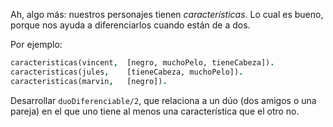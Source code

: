 Ah, algo más: nuestros personajes tienen *características*. Lo cual es bueno, porque nos ayuda a diferenciarlos cuando están de a dos.

Por ejemplo:
```prolog
caracteristicas(vincent,  [negro, muchoPelo, tieneCabeza]).
caracteristicas(jules,    [tieneCabeza, muchoPelo]).
caracteristicas(marvin,   [negro]).
```
Desarrollar `duoDiferenciable/2`, que relaciona a un dúo (dos amigos o una pareja) en el que uno tiene al menos una característica que el otro no.

